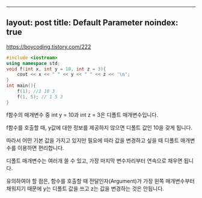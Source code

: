 ----
layout: post
title: Default Parameter
noindex: true
---

<https://boycoding.tistory.com/222>

```c++
#include <iostream>
using namespace std;
void f(int x, int y = 10, int z = 3){
    cout << x << " " << y << " " << z << '\n'; 
}
int main(){
    f(1); //1 10 3
    f(1, 5); // 1 5 3
}
```

f함수의 매개변수 중 int y = 10과 int z = 3은 디폴트 매개변수입니다.

f함수를 호출할 때, y값에 대한 정보를 제공하지 않으면 디폴트 값인 10을 갖게 됩니다.

따라서 어떤 기본 값을 가지고 있지만 필요에 따라 값을 변경하고 싶을 때 디폴트 매개변수를 이용하면 편리합니다.

디폴트 매개변수는 여러개 쓸 수 있고, 가장 마지막 변수자리부터 연속으로 채우면 됩니다.

유의하여야 할 점은, 함수를 호출할 때 전달인자(Argument)가 가장 왼쪽 매개변수부터 채워지기 때문에 y는 디폴트 값을 쓰고 z는 값을 변경하는 것은 안됩니다.